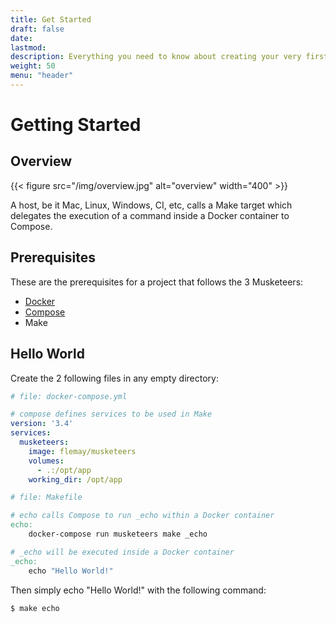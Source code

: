 ```yaml
---
title: Get Started
draft: false
date:
lastmod:
description: Everything you need to know about creating your very first `Hello World` using the 3 Musketeers
weight: 50
menu: "header"
---
```


# Getting Started

## Overview

{{< figure src="/img/overview.jpg" alt="overview" width="400" >}}

A host, be it Mac, Linux, Windows, CI, etc, calls a Make target which delegates the execution of a command inside a Docker container to Compose.

## Prerequisites

These are the prerequisites for a project that follows the 3 Musketeers:

- [Docker][docker]
- [Compose][compose]
- Make

[docker]: https://docs.docker.com/engine/installation/
[compose]: https://docs.docker.com/compose/install/

## Hello World

Create the 2 following files in any empty directory:

```yml
# file: docker-compose.yml

# compose defines services to be used in Make
version: '3.4'
services:
  musketeers:
    image: flemay/musketeers
    volumes:
      - .:/opt/app
    working_dir: /opt/app
```

```Makefile
# file: Makefile

# echo calls Compose to run _echo within a Docker container
echo:
	docker-compose run musketeers make _echo

# _echo will be executed inside a Docker container
_echo:
	echo "Hello World!"
```

Then simply echo "Hello World!" with the following command:

```bash
$ make echo
```
